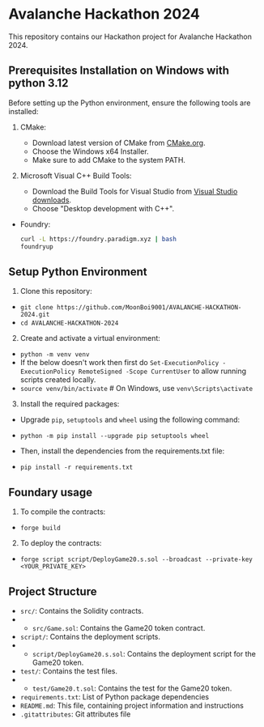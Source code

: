 # Avalanche Hackathon 2024

This repository contains our Hackathon project for Avalanche Hackathon 2024.

## Prerequisites Installation on Windows with python 3.12

Before setting up the Python environment, ensure the following tools are installed:

1. CMake:
   - Download latest version of CMake from [CMake.org](https://cmake.org/download/).
   - Choose the Windows x64 Installer.
   - Make sure to add CMake to the system PATH.

2. Microsoft Visual C++ Build Tools:
   - Download the Build Tools for Visual Studio from [Visual Studio downloads](https://visualstudio.microsoft.com/visual-cpp-build-tools/).
   - Choose "Desktop development with C++".

- Foundry:

  ```sh
  curl -L https://foundry.paradigm.xyz | bash
  foundryup


## Setup Python Environment

1. Clone this repository:

- `git clone https://github.com/MoonBoi9001/AVALANCHE-HACKATHON-2024.git`
- `cd AVALANCHE-HACKATHON-2024`

2. Create and activate a virtual environment:

- `python -m venv venv`
- If the below doesn't work then first do `Set-ExecutionPolicy -ExecutionPolicy RemoteSigned -Scope CurrentUser` to allow running scripts created locally.
- `source venv/bin/activate` # On Windows, use `venv\Scripts\activate`


3. Install the required packages:

- Upgrade `pip`, `setuptools` and `wheel` using the following command:

- `python -m pip install --upgrade pip setuptools wheel`

- Then, install the dependencies from the requirements.txt file: 

- `pip install -r requirements.txt`

## Foundary usage

1. To compile the contracts:

- `forge build`

2. To deploy the contracts:

- `forge script script/DeployGame20.s.sol --broadcast --private-key <YOUR_PRIVATE_KEY>`


## Project Structure 

- `src/`: Contains the Solidity contracts.
- - `src/Game.sol`: Contains the Game20 token contract.
- `script/`: Contains the deployment scripts.
- - `script/DeployGame20.s.sol`: Contains the deployment script for the Game20 token.
- `test/`: Contains the test files.
- - `test/Game20.t.sol`: Contains the test for the Game20 token.
- `requirements.txt`: List of Python package dependencies
- `README.md`: This file, containing project information and instructions
- `.gitattributes`: Git attributes file